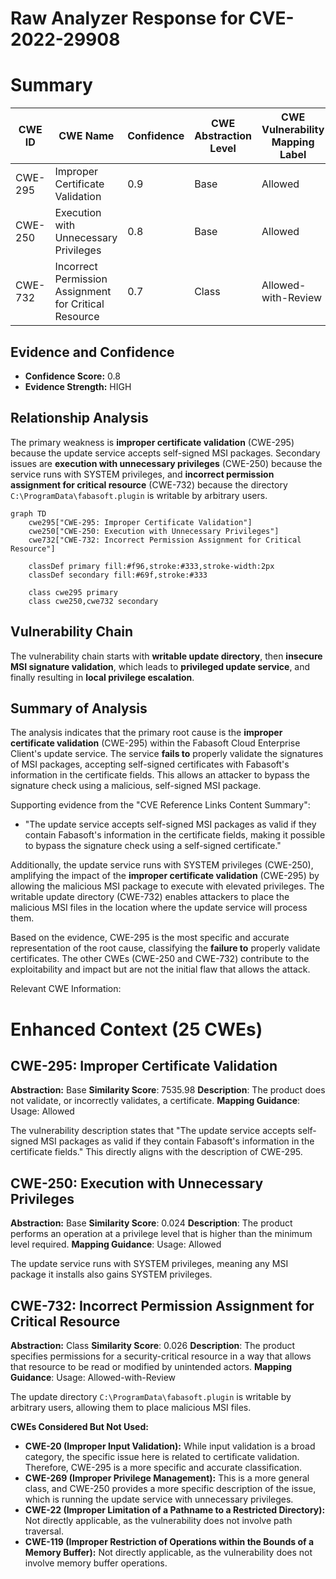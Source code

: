 # Raw Analyzer Response for CVE-2022-29908

# Summary
| CWE ID | CWE Name | Confidence | CWE Abstraction Level | CWE Vulnerability Mapping Label | CWE-Vulnerability Mapping Notes |
|---|---|---|---|---|---|
| CWE-295 | Improper Certificate Validation | 0.9 | Base | Allowed | Primary CWE |
| CWE-250 | Execution with Unnecessary Privileges | 0.8 | Base | Allowed | Secondary Candidate |
| CWE-732 | Incorrect Permission Assignment for Critical Resource | 0.7 | Class | Allowed-with-Review | Secondary Candidate |

## Evidence and Confidence

*   **Confidence Score:** 0.8
*   **Evidence Strength:** HIGH

## Relationship Analysis
The primary weakness is **improper certificate validation** (CWE-295) because the update service accepts self-signed MSI packages. Secondary issues are **execution with unnecessary privileges** (CWE-250) because the service runs with SYSTEM privileges, and **incorrect permission assignment for critical resource** (CWE-732) because the directory `C:\ProgramData\fabasoft.plugin` is writable by arbitrary users.

```mermaid
graph TD
    cwe295["CWE-295: Improper Certificate Validation"]
    cwe250["CWE-250: Execution with Unnecessary Privileges"]
    cwe732["CWE-732: Incorrect Permission Assignment for Critical Resource"]

    classDef primary fill:#f96,stroke:#333,stroke-width:2px
    classDef secondary fill:#69f,stroke:#333
    
    class cwe295 primary
    class cwe250,cwe732 secondary
```

## Vulnerability Chain
The vulnerability chain starts with **writable update directory**, then **insecure MSI signature validation**, which leads to **privileged update service**, and finally resulting in **local privilege escalation**.

## Summary of Analysis
The analysis indicates that the primary root cause is the **improper certificate validation** (CWE-295) within the Fabasoft Cloud Enterprise Client's update service. The service **fails to** properly validate the signatures of MSI packages, accepting self-signed certificates with Fabasoft's information in the certificate fields. This allows an attacker to bypass the signature check using a malicious, self-signed MSI package.

Supporting evidence from the "CVE Reference Links Content Summary":

*   "The update service accepts self-signed MSI packages as valid if they contain Fabasoft's information in the certificate fields, making it possible to bypass the signature check using a self-signed certificate."

Additionally, the update service runs with SYSTEM privileges (CWE-250), amplifying the impact of the **improper certificate validation** (CWE-295) by allowing the malicious MSI package to execute with elevated privileges. The writable update directory (CWE-732) enables attackers to place the malicious MSI files in the location where the update service will process them.

Based on the evidence, CWE-295 is the most specific and accurate representation of the root cause, classifying the **failure to** properly validate certificates. The other CWEs (CWE-250 and CWE-732) contribute to the exploitability and impact but are not the initial flaw that allows the attack.

Relevant CWE Information:

# Enhanced Context (25 CWEs)

## CWE-295: Improper Certificate Validation
**Abstraction:** Base
**Similarity Score**: 7535.98
**Description**: The product does not validate, or incorrectly validates, a certificate.
**Mapping Guidance**: Usage: Allowed

The vulnerability description states that "The update service accepts self-signed MSI packages as valid if they contain Fabasoft's information in the certificate fields." This directly aligns with the description of CWE-295.

## CWE-250: Execution with Unnecessary Privileges
**Abstraction:** Base
**Similarity Score**: 0.024
**Description**: The product performs an operation at a privilege level that is higher than the minimum level required.
**Mapping Guidance**: Usage: Allowed

The update service runs with SYSTEM privileges, meaning any MSI package it installs also gains SYSTEM privileges.

## CWE-732: Incorrect Permission Assignment for Critical Resource
**Abstraction:** Class
**Similarity Score**: 0.026
**Description**: The product specifies permissions for a security-critical resource in a way that allows that resource to be read or modified by unintended actors.
**Mapping Guidance**: Usage: Allowed-with-Review

The update directory `C:\ProgramData\fabasoft.plugin` is writable by arbitrary users, allowing them to place malicious MSI files.

**CWEs Considered But Not Used:**

*   **CWE-20 (Improper Input Validation):** While input validation is a broad category, the specific issue here is related to certificate validation. Therefore, CWE-295 is a more specific and accurate classification.
*   **CWE-269 (Improper Privilege Management):** This is a more general class, and CWE-250 provides a more specific description of the issue, which is running the update service with unnecessary privileges.
*   **CWE-22 (Improper Limitation of a Pathname to a Restricted Directory):** Not directly applicable, as the vulnerability does not involve path traversal.
*   **CWE-119 (Improper Restriction of Operations within the Bounds of a Memory Buffer):** Not directly applicable, as the vulnerability does not involve memory buffer operations.